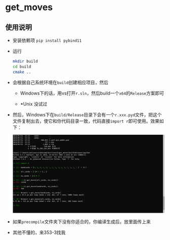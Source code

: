 # get_moves

## 使用说明

- 安装依赖项 `pip install pybind11`

- 运行
    ```bash
    mkdir build
    cd build
    cmake ..
    ```

- 会根据自己系统环境在`build`创建相应项目，然后

    - Windows下的话，用vs打开`r.sln`，然后build一个`x64`的`Release`方案即可

    - \*Unix 没试过

- 然后，Windows下在`build/Release`目录下会有一个`r.xxx.pyd`文件，把这个文件复制出去，使它和你代码目录一致，代码直接`import r`即可使用。效果如下：

    ![效果图](https://github.com/deecamp2019-group20/bottleneck/blob/master/get_moves/%E6%95%88%E6%9E%9C.png)

- 如果`precompile`文件夹下没有你适合的，你编译生成后，放里面传上来

- 其他不懂的，来353-3找我
